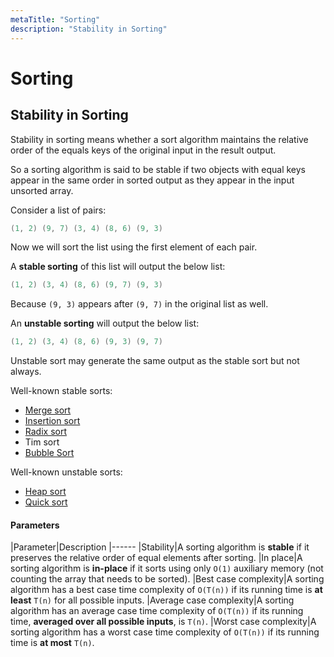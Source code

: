 ```yaml
---
metaTitle: "Sorting"
description: "Stability in Sorting"
---
```


# Sorting



## Stability in Sorting


Stability in sorting means whether a sort algorithm maintains the relative order of the equals keys of the original input in the result output.

So a sorting algorithm is said to be stable if two objects with equal keys appear in the same order in sorted output as they appear in the input unsorted array.

Consider a list of pairs:

```cpp
(1, 2) (9, 7) (3, 4) (8, 6) (9, 3)

```

Now we will sort the list using the first element of each pair.

A **stable sorting** of this list will output the below list:

```cpp
(1, 2) (3, 4) (8, 6) (9, 7) (9, 3)

```

Because `(9, 3)` appears after `(9, 7)` in the original list as well.

An **unstable sorting** will output the below list:

```cpp
(1, 2) (3, 4) (8, 6) (9, 3) (9, 7)

```

Unstable sort may generate the same output as the stable sort but not always.

Well-known stable sorts:

- [Merge sort](http://stackoverflow.com/documentation/algorithm/5732/merge-sort#t=201609221458064630746)
- [Insertion sort](http://stackoverflow.com/documentation/algorithm/5738/insertion-sort#t=201609221500010332288)
- [Radix sort](http://stackoverflow.com/documentation/algorithm/7314/radix-sort#t=201701111301377474008)
- Tim sort
- [Bubble Sort](http://stackoverflow.com/documentation/algorithm/1478/bubble-sort#t=201701111300139892438)

Well-known unstable sorts:

- [Heap sort](http://stackoverflow.com/documentation/algorithm/7281/heap-sort#t=20170111130049304255)
- [Quick sort](http://stackoverflow.com/documentation/algorithm/5666/quicksort#t=201609221459095185656)



#### Parameters


|Parameter|Description
|------
|Stability|A sorting algorithm is **stable** if it preserves the relative order of equal elements after sorting.
|In place|A sorting algorithm is **in-place** if it sorts using only `O(1)` auxiliary memory (not counting the array that needs to be sorted).
|Best case complexity|A sorting algorithm has a best case time complexity of `O(T(n))` if its running time is **at least** `T(n)` for all possible inputs.
|Average case complexity|A sorting algorithm has an average case time complexity of `O(T(n))` if its running time, **averaged over all possible inputs**, is `T(n)`.
|Worst case complexity|A sorting algorithm has a worst case time complexity of `O(T(n))` if its running time is **at most** `T(n)`.

